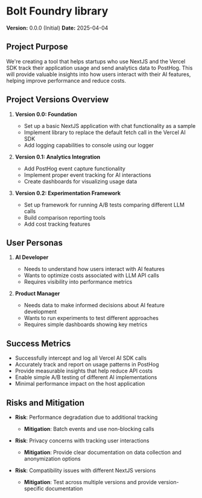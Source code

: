 # Bolt Foundry library

**Version:** 0.0.0 (Initial) **Date:** 2025-04-04

## Project Purpose

We're creating a tool that helps startups who use NextJS and the Vercel SDK
track their application usage and send analytics data to PostHog. This will
provide valuable insights into how users interact with their AI features,
helping improve performance and reduce costs.

## Project Versions Overview

1. **Version 0.0: Foundation**
   - Set up a basic NextJS application with chat functionality as a sample
   - Implement library to replace the default fetch call in the Vercel AI SDK
   - Add logging capabilities to console using our logger

2. **Version 0.1: Analytics Integration**
   - Add PostHog event capture functionality
   - Implement proper event tracking for AI interactions
   - Create dashboards for visualizing usage data

3. **Version 0.2: Experimentation Framework**
   - Set up framework for running A/B tests comparing different LLM calls
   - Build comparison reporting tools
   - Add cost tracking features

## User Personas

1. **AI Developer**
   - Needs to understand how users interact with AI features
   - Wants to optimize costs associated with LLM API calls
   - Requires visibility into performance metrics

2. **Product Manager**
   - Needs data to make informed decisions about AI feature development
   - Wants to run experiments to test different approaches
   - Requires simple dashboards showing key metrics

## Success Metrics

- Successfully intercept and log all Vercel AI SDK calls
- Accurately track and report on usage patterns in PostHog
- Provide measurable insights that help reduce API costs
- Enable simple A/B testing of different AI implementations
- Minimal performance impact on the host application

## Risks and Mitigation

- **Risk**: Performance degradation due to additional tracking
  - **Mitigation**: Batch events and use non-blocking calls

- **Risk**: Privacy concerns with tracking user interactions
  - **Mitigation**: Provide clear documentation on data collection and
    anonymization options

- **Risk**: Compatibility issues with different NextJS versions
  - **Mitigation**: Test across multiple versions and provide version-specific
    documentation
